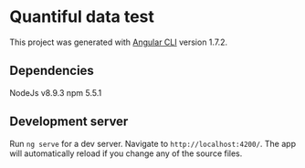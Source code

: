# Quantiful data test

This project was generated with [Angular CLI](https://github.com/angular/angular-cli) version 1.7.2.

## Dependencies

NodeJs v8.9.3
npm 5.5.1

## Development server

Run `ng serve` for a dev server. Navigate to `http://localhost:4200/`. The app will automatically reload if you change any of the source files.
